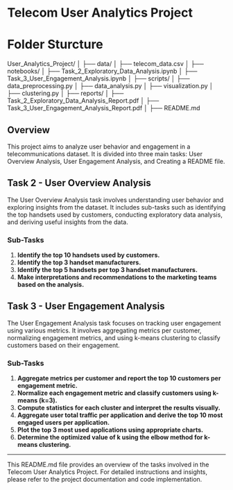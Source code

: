 # Telecom User Analytics Project


# Folder Sturcture
User_Analytics_Project/
│
├── data/
│   ├── telecom_data.csv
│
├── notebooks/
│   ├── Task_2_Exploratory_Data_Analysis.ipynb
│   ├── Task_3_User_Engagement_Analysis.ipynb
│
├── scripts/
│   ├── data_preprocessing.py
│   ├── data_analysis.py
│   ├── visualization.py
│   ├── clustering.py
│
├── reports/
│   ├── Task_2_Exploratory_Data_Analysis_Report.pdf
│   ├── Task_3_User_Engagement_Analysis_Report.pdf
│
├── README.md


## Overview
This project aims to analyze user behavior and engagement in a telecommunications dataset. It is divided into three main tasks: User Overview Analysis, User Engagement Analysis, and Creating a README file.

## Task 2 - User Overview Analysis
The User Overview Analysis task involves understanding user behavior and exploring insights from the dataset. It includes sub-tasks such as identifying the top handsets used by customers, conducting exploratory data analysis, and deriving useful insights from the data.

### Sub-Tasks
1. **Identify the top 10 handsets used by customers.**
2. **Identify the top 3 handset manufacturers.**
3. **Identify the top 5 handsets per top 3 handset manufacturers.**
4. **Make interpretations and recommendations to the marketing teams based on the analysis.**

## Task 3 - User Engagement Analysis
The User Engagement Analysis task focuses on tracking user engagement using various metrics. It involves aggregating metrics per customer, normalizing engagement metrics, and using k-means clustering to classify customers based on their engagement.

### Sub-Tasks
1. **Aggregate metrics per customer and report the top 10 customers per engagement metric.**
2. **Normalize each engagement metric and classify customers using k-means (k=3).**
3. **Compute statistics for each cluster and interpret the results visually.**
4. **Aggregate user total traffic per application and derive the top 10 most engaged users per application.**
5. **Plot the top 3 most used applications using appropriate charts.**
6. **Determine the optimized value of k using the elbow method for k-means clustering.**

---

This README.md file provides an overview of the tasks involved in the Telecom User Analytics Project. For detailed instructions and insights, please refer to the project documentation and code implementation.
